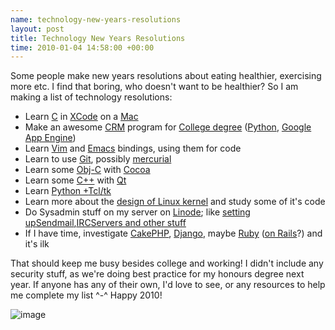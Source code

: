 ```yaml
--- 
name: technology-new-years-resolutions 
layout: post 
title: Technology New Years Resolutions 
time: 2010-01-04 14:58:00 +00:00 
---
```


Some people make new years resolutions about eating healthier,
exercising more etc. I find that boring, who doesn't want to be
healthier? So I am making a list of technology resolutions:  
-   Learn [C](http://en.wikipedia.org/wiki/C_(programming_language)) in
    [XCode](http://developer.apple.com/tools/xcode/) on a
    [Mac](http://www.apple.com/getamac/)
-   Make an awesome
    [CRM](http://en.wikipedia.org/wiki/Customer_relationship_management)
    program for [College
    degree](http://www.itb.ie/StudyatITB/bn104.html)
    ([Python](http://www.python.org/), [Google App
    Engine](http://code.google.com/appengine/))
-   Learn [Vim](http://www.vim.org/) and
    [Emacs](http://www.gnu.org/software/emacs/) bindings, using them for
    code
-   Learn to use [Git](http://git-scm.com/), possibly
    [mercurial](http://mercurial.selenic.com/)
-   Learn some [Obj-C](http://en.wikipedia.org/wiki/Objective-C) with
    [Cocoa](http://developer.apple.com/cocoa/)
-   Learn some [C++](http://en.wikipedia.org/wiki/C++) with
    [Qt](http://qt.nokia.com/products)
-   Learn [Python
    +](http://www.blogger.com/goog_1262610794764)[Tcl](http://www.blogger.com/goog_1262610794764)[/](http://www.blogger.com/goog_1262610794764)[tk](http://wiki.python.org/moin/TkInter)
-   Learn more about the [design of Linux
    kernel](http://kerneltrap.org/node/5214) and study some of it's code
-   Do Sysadmin stuff on my server on [Linode](http://www.linode.com/);
    like [setting
    up](http://www.blogger.com/goog_1262610794776)[Sendmail](http://www.blogger.com/goog_1262610794776)[,](http://www.blogger.com/goog_1262610794776)[IRC](http://www.blogger.com/goog_1262610794776)[Servers
    and other stuff](http://library.linode.com/)
-   If I have time, investigate [CakePHP](http://cakephp.org/),
    [Django](http://www.djangoproject.com/), maybe
    [Ruby](http://www.ruby-lang.org/) ([on
    Rails](http://rubyonrails.org/)?) and it's ilk

That should keep me busy besides college and working! I didn't include
any security stuff, as we're doing best practice for my honours degree
next year. If anyone has any of their own, I'd love to see, or any
resources to help me complete my list \^-\^
Happy 2010!
  
![image](https://blogger.googleusercontent.com/tracker/7231752728434532377-7208394903116001211?l=neil.grogan.ie)

